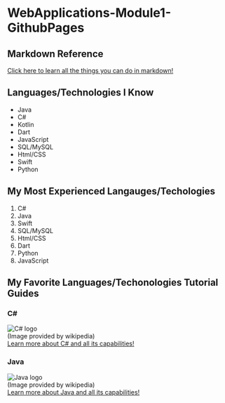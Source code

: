 # WebApplications-Module1-GithubPages

## Markdown Reference
[Click here to learn all the things you can do in markdown!](https://www.markdownguide.org/basic-syntax/#escaping-characters)

## Languages/Technologies I Know
- Java
- C#
- Kotlin
- Dart
- JavaScript
- SQL/MySQL
- Html/CSS
- Swift
- Python

## My Most Experienced Langauges/Techologies
1. C#
1. Java
1. Swift
1. SQL/MySQL
1. Html/CSS
1. Dart
1. Python
1. JavaScript

## My Favorite Languages/Techonologies Tutorial Guides  
### C#
![C# logo](https://upload.wikimedia.org/wikipedia/commons/8/82/C_Sharp_logo.png)  
(Image provided by wikipedia)  
[Learn more about C# and all its capabilities!](https://www.tutorialspoint.com/csharp/index.htm)

### Java
![Java logo](https://upload.wikimedia.org/wikipedia/en/thumb/3/30/Java_programming_language_logo.svg/1200px-Java_programming_language_logo.svg.png)  
(Image provided by wikipedia)  
[Learn more about Java and all its capabilities!](https://www.tutorialspoint.com/java/index.htm)
